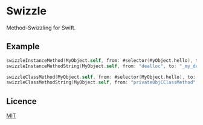Swizzle
=======

Method-Swizzling for Swift.


## Example

```swift
swizzleInstanceMethod(MyObject.self, from: #selector(MyObject.hello), to: #selector(MyObject.bye))
swizzleInstanceMethodString(MyObject.self, from: "dealloc", to: "_my_dealloc")

swizzleClassMethod(MyObject.self, from: #selector(MyObject.hello), to: #selector(MyObject.bye))
swizzleClassMethodString(MyObject.self, from: "privateObjCClassMethod", to: "myClassMethod")
```


## Licence

[MIT](https://github.com/inamiy/Swizzle/blob/master/LICENSE)
